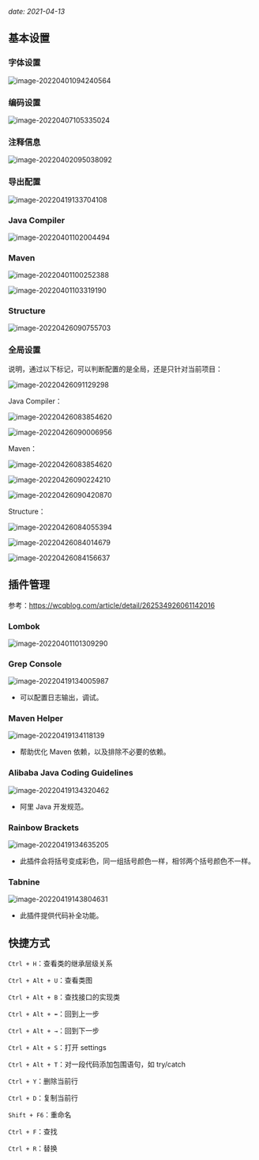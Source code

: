 *date: 2021-04-13*

## 基本设置

### 字体设置

![image-20220401094240564](idea/image-20220401094240565.png)

### 编码设置

![image-20220407105335024](idea/image-20220407105335024.png)

### 注释信息

![image-20220402095038092](idea/image-20220402095038092.png)

### 导出配置

![image-20220419133704108](idea/image-20220419133704108.png)

### Java Compiler

![image-20220401102004494](idea/image-20220401102004494.png)

### Maven

![image-20220401100252388](idea/image-20220401100252388.png)

![image-20220401103319190](idea/image-20220401103319190.png)

### Structure

![image-20220426090755703](idea/image-20220426090755703.png)

### 全局设置

说明，通过以下标记，可以判断配置的是全局，还是只针对当前项目：

![image-20220426091129298](idea/image-20220426091129298.png)

Java Compiler：

![image-20220426083854620](idea/image-20220426083854620.png)

![image-20220426090006956](idea/image-20220426090006956.png)

Maven：

![image-20220426083854620](idea/image-20220426083854620.png)

![image-20220426090224210](idea/image-20220426090224210.png)

![image-20220426090420870](idea/image-20220426090420870.png)

Structure：

![image-20220426084055394](idea/image-20220426084055394.png)

![image-20220426084014679](idea/image-20220426084014679.png)

![image-20220426084156637](idea/image-20220426084156637.png)

## 插件管理

参考：https://wcqblog.com/article/detail/262534926061142016

### Lombok

![image-20220401101309290](idea/image-20220401101309290.png)

### Grep Console

![image-20220419134005987](idea/image-20220419134005987.png)

- 可以配置日志输出，调试。

### Maven Helper

![image-20220419134118139](idea/image-20220419134118139.png)

- 帮助优化 Maven 依赖，以及排除不必要的依赖。

### Alibaba Java Coding Guidelines

![image-20220419134320462](idea/image-20220419134320462.png)

- 阿里 Java 开发规范。

### Rainbow Brackets

![image-20220419134635205](idea/image-20220419134635205.png)

- 此插件会将括号变成彩色，同一组括号颜色一样，相邻两个括号颜色不一样。

### Tabnine

![image-20220419143804631](idea/image-20220419143804631.png)

- 此插件提供代码补全功能。

## 快捷方式

`Ctrl + H`：查看类的继承层级关系

`Ctrl + Alt + U`：查看类图

`Ctrl + Alt + B`：查找接口的实现类

`Ctrl + Alt + ⬅`：回到上一步

`Ctrl + Alt + →`：回到下一步

`Ctrl + Alt + S`：打开 settings

`Ctrl + Alt + T`：对一段代码添加包围语句，如 try/catch

`Ctrl + Y`：删除当前行

`Ctrl + D`：复制当前行

`Shift + F6`：重命名

`Ctrl + F`：查找

`Ctrl + R`：替换
